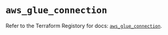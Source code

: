 # `aws_glue_connection`

Refer to the Terraform Registory for docs: [`aws_glue_connection`](https://registry.terraform.io/providers/hashicorp/aws/4.63.0/docs/resources/glue_connection).
